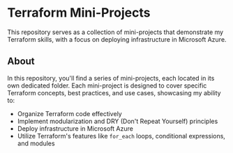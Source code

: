 # Terraform Mini-Projects

This repository serves as a collection of mini-projects that demonstrate my Terraform skills, with a focus on deploying infrastructure in Microsoft Azure.

## About

In this repository, you'll find a series of mini-projects, each located in its own dedicated folder. Each mini-project is designed to cover specific Terraform concepts, best practices, and use cases, showcasing my ability to:

- Organize Terraform code effectively
- Implement modularization and DRY (Don't Repeat Yourself) principles
- Deploy infrastructure in Microsoft Azure
- Utilize Terraform's features like `for_each` loops, conditional expressions, and modules
